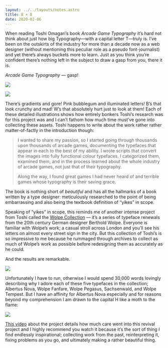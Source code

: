 ```yaml
---
layout: ../../layouts/notes.astro
title: 8 × 8
date: 2020-02-06
---
```


When reading Toshi Omagari’s book _Arcade Game Typography_ it’s hard not think about just how big Typography—with a capital letter T—truly is. I’ve been on the outskirts of the industry for more than a decade now as a web designer (without mentioning this peculiar role as a pseudo font-journalist) and yet there’s always buckets more to learn. Just as you think you’re confident there’s nothing left in the subject to draw a gasp from you, there it is.

_Arcade Game Typography_ — gasp!

![](https://buttondown.s3.us-west-2.amazonaws.com/images/e1ca5559-ca72-4c15-96b2-fa50ff19ded8.jpeg)

![](https://buttondown.s3.us-west-2.amazonaws.com/images/3d6f7b73-6482-4c8c-bfc5-a3c642351f89.jpeg)

There’s gradients and gore! Pink bubblegum and illuminated letters! B’s that look crunchy and mad! W’s that absolutely hurt just to look at them! Each of these detailed illustrations shows how entirely bonkers Toshi’s research was for this project was and I can’t fathom how much time must’ve gone into collecting these assets. Toshi happens to write about the work rather rather matter-of-factly in the introduction though:

> I wanted to share my passion, so I started going through thousands upon thousands of arcade games, documenting the typefaces that appear in each to the best of my ability. I wrote scripts that convert the images into fully functional colour typefaces. I categorized them, examined them, and in the process learned about the whole industry of arcade games, not just that of their typography.
>
> Along the way, I found great games I had never heard of and terrible games whose typography is their saving grace.

The book is nothing short of _beautiful_ and has all the hallmarks of a book written by a type designer: meticulously researched to the point of being embarrassing and also being the textbook definition of “yikes” in scope.

Speaking of “yikes” in scope, this reminds me of another intense project from Toshi called the [Wolpe Collection](https://www.monotype.com/fonts/the-wolpe-collection/) — it’s a series of typeface renewals from the 20th century German designer Berthold Wolpe. Everyone is familiar with Wolpe’s work; a casual stroll across London and you’ll see his letters on almost every street sign in the city. But this collection of Toshi’s is so impressive to me because he rummaged through archives to collect as much of Wolpe’s work as possible before redesigning them as accurately as he could.

And the results are remarkable.

![](https://buttondown.s3.us-west-2.amazonaws.com/images/114963e9-6cc2-40ab-8ed6-29d9a5c389f8.png)

Unfortunately I have to run, otherwise I would spend 30,000 words lovingly describing why I adore each of these five typefaces in the collection; Albertus Nova, Wolpe Fanfare, Wolpe Pegasus, Sachsenwald, and Wolpe Tempest. But I have an affinity for Albertus Nova especially and for reasons beyond my comprehension I am drawn to the capital H like a moth to the flame:

![](https://buttondown.s3.us-west-2.amazonaws.com/images/c123b0be-0b1a-4088-8749-8ba96848409e.png)

[This video](https://vimeo.com/235514450) about the project details how much care went into this revival project and I highly recommend you watch it because it’s the sort of thing I find endlessly inspirational; collecting work from the past, reinterpreting it, fixing problems as you go, and ultimately making a rather beautiful thing.
